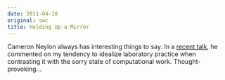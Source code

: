 ```yaml
---
date: 2011-04-18
original: swc
title: Holding Up a Mirror
---
```

<p>Cameron Neylon always has interesting things to say. In a <a href="http://cameronneylon.net/presentations/best-practice-in-science-and-coding-holding-up-a-mirror/">recent talk</a>, he commented on my tendency to idealize laboratory practice when contrasting it with the sorry state of computational work.  Thought-provoking…</p>

